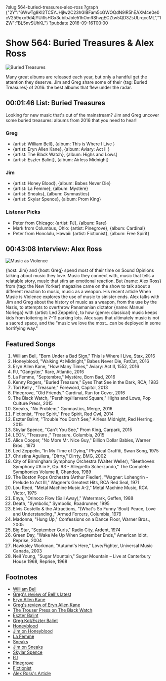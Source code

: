 ?slug 564-buried-treasures-alex-ross
?graph {"2Y":"6WwTg8Kl2TC5YJHjIw2C23hGlBFam5cGWOQdN9lR5hEAXM4e0e0cV259qxo9d4jYUiflsHGx3ubibJble51hOmRShvgECZtw5QD3ZsULrqccML","1ZW":"BL5nvSUhKL"}
?pubdate 2016-09-16T00:00

# Show 564: Buried Treasures & Alex Ross

![Buried Treasures](//static.soundopinions.org/images/2016/buriedtreasuresv2_web.jpg)

Many great albums are released each year, but only a handful get the attention they deserve. Jim and Greg share some of their {tag: Buried Treasures} of 2016: the best albums that flew under the radar.


##  00:01:46 List: Buried Treasures
Looking for new music that's out of the mainstream? Jim and Greg uncover some buried treasures: albums from 2016 that you need to hear!

### Greg
- {artist: William Bell}, {album: This is Where I Live }
- {artist: Eryn Allen Kane}, {album: Aviary: Act II }
- {artist: The Black Watch}, {album: Highs and Lows}
- {artist: Eszter Balint}, {album: Airless Midnight}

### Jim
- {artist: Honey Blood}, {album: Babes Never Die}
- {artist: La Femme}, {album: Mystère}
- {artist: Sneaks}, {album: Gymnastics}
- {artist: Skylar Spence}, {album: Prom King}

### Listener Picks
- Peter from Chicago: {artist: PJ}, {album: Rare}
- Mark from Columbus, Ohio: {artist: Pinegrove}, {album: Cardinal}
- Peter from Honolulu, Hawaii: {artist: Fictionist}, {album: Free Spirit}

## 00:43:08 Interview: Alex Ross 

![Music as Violence](//static.soundopinions.org/images/2016/music%20as%20violence.jpg)

{host: Jim} and {host: Greg} spend most of their time on Sound Opinions talking about music they love. Music they connect with, music that tells a relatable story, music that stirs an emotional reaction. But {name: Alex Ross} from {tag: the New Yorker} magazine came on the show to talk about a different reaction to music, music as a weapon. His recent article When Music is Violence explores the use of music to sinister ends. Alex talks with Jim and Greg about the history of music as a weapon, from the use by the Nazis, to attempts to overthrow Panamanian dictator {name: Manuel Noriega} with {artist: Led Zeppelin}, to how {genre: classical} music keeps kids from loitering in 7-11 parking lots. Alex says that ultimately music is not a sacred space, and the "music we love the most...can be deployed in some horrifying way." 



## Featured Songs

1. William Bell, "Born Under a Bad Sign," This Is Where I Live, Stax, 2016
1. Honeyblood, "Walking At Midnight," Babes Never Die, FatCat, 2016
1. Eryn Allen Kane, "How Many Times," Aviary: Act II, 1552, 2016
1. PJ, "Gangster," Rare, Atlantic, 2016
1. La Femme, "Septembre," Mystère, Born Bad, 2016
1. Kenny Rogers, "Buried Treasure," Eyes That See in the Dark, RCA, 1983
1. Tori Kelly , "Treasure," Foreword, Capitol, 2013
1. Pinegrove, "Old Friends," Cardinal, Run for Cover, 2016
1. The Black Watch, "Pershing/Harvard Square," Highs and Lows, Pop Culture Press, 2015
1. Sneaks, "No Problem," Gymnastics, Merge, 2016
1. Fictionist, "Free Spirit," Free Spirit, Red Owl, 2014
1. Eszter Balint, "Trouble You Don't See," Airless Midnight, Red Herring, 2015
1. Skylar Spence, "Can't You See," Prom King, Carpark, 2015
1. LÉON, "Treasure ," Treasure, Columbia, 2015
1. Alice Cooper, "No More Mr. Nice Guy," Billion Dollar Babies, Warner Bros., 1973
1. Led Zeppelin, "In My Time of Dying," Physical Graffiti, Swan Song, 1975
1. Christina Aguilera, "Dirrty," Dirrty, BMG, 2002
1. City of Birmingham Symphony Orchestra (Walter Weller), "Beethoven: Symphony #8 in F, Op. 93 - Allegretto Scherzando," The Complete Symphonies Volume II, Chandos, 1989
1. The Boston Pops Orchestra (Arthur Fiedler), "Wagner: Lohengrin - Prelude to Act III," Wagner's Greatest Hits, RCA Red Seal, 1971
1. Lou Reed, "Metal Machine Music A-2," Metal Machine Music, RCA Victor, 1975
1. Enya, "Orinoco Flow (Sail Away)," Watermark, Geffen, 1988
1. Death, "Symbolic," Symbolic, Roadrunner, 1995
1. Elvis Costello & the Attractions, "(What's So Funny 'Bout) Peace, Love and Understanding ," Armed Forcers, Columbia, 1979
1. Madonna, "Hung Up," Confessions on a Dance Floor, Warner Bros., 2005
1. Big Star, "September Gurls," Radio City, Ardent, 1974
1. Green Day, "Wake Me Up When September Ends," American Idiot, Reprise, 2004
1. Hawksley Workman, "Autumn's Here," Love/Fighter, Universal Music Canada, 2003
1. Neil Young, "Sugar Mountain," Sugar Mountain – Live at Canterbury House 1968, Reprise, 1968

## Footnotes
- [William Bell](http://www.williambell.com/#thisiswhereilive)
- [Greg's review of Bell's latest](http://www.chicagotribune.com/entertainment/music/kot/ct-william-bell-ott-0527-20160524-column.html)
- [Eryn Allen Kane](http://erynallenkanemusic.com/)
- [Greg's review of Eryn Allen Kane](http://www.chicagotribune.com/entertainment/music/kot/ct-eryn-allen-kane-ott-0205-20160201-column.html)
- [The Trouser Press on The Black Watch](http://www.trouserpress.com/entry.php?a=black_watch)
- [Eszter Balint](http://eszterbalint.com/)
- [Greg Kot/Eszter Balint](http://www.chicagotribune.com/entertainment/music/kot/ct-cimm-fest-eszter-balint-20160406-column.html)
- [Honeyblood](http://honeyblood.co.uk/#)
- [Jim on Honeyblood](https://www.wbez.org/shows/jim-derogatis/honeyblood-wonderfully-witchy-and-the-coolest-scottish-duo-since-the-jesus-mary-chain/f0457665-403e-499d-81e5-a9477cef048e)
- [La Femme](http://lafemmemusic.com/)
- [Sneaks](https://sneaks.bandcamp.com/)
- [Jim on Sneaks](https://www.wbez.org/shows/jim-derogatis/sneaks-doing-the-most-with-the-absolute-least/6a8ce728-84f3-4938-872c-07b6f475b730)
- [Skylar Spence](http://www.skylarspence.com/#prom-king-order)
- [PJ](http://justpeej.com/)
- [Pinegrove](https://pinegrove.bandcamp.com/)
- [Fictionist](http://www.fictionist.com/)
- [Alex Ross's Article](http://www.newyorker.com/magazine/2016/07/04/when-music-is-violence)
